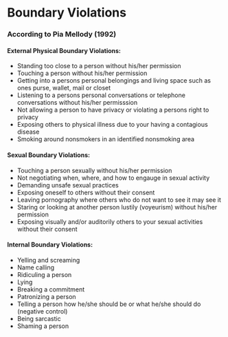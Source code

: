 # Boundary Violations
### According to Pia Mellody (1992)
#### External Physical Boundary Violations:
* Standing too close to a person without his/her permission
* Touching a person without his/her permission
* Getting into a persons personal belongings and living space such as ones purse, wallet, mail or closet
* Listening to a persons personal conversations or telephone conversations without his/her permisssion
* Not allowing a person to have privacy or violating a persons right to privacy
* Exposing others to physical illness due to your having a contagious disease
* Smoking around nonsmokers in an identified nonsmoking area

#### Sexual Boundary Violations:
* Touching a person sexually without his/her permission
* Not negotiating when, where, and how to engauge in sexual activity
* Demanding unsafe sexual practices
* Exposing oneself to others without their consent
* Leaving pornography where others who do not want to see it may see it
* Staring or looking at another person lustily (voyeurism) without his/her permission
* Exposing visually and/or auditorily others to your sexual activities without their consent

#### Internal Boundary Violations:
* Yelling and screaming
* Name calling
* Ridiculing a person
* Lying
* Breaking a commitment
* Patronizing a person
* Telling a person how he/she should be or what he/she should do (negative control)
* Being sarcastic
* Shaming a person
